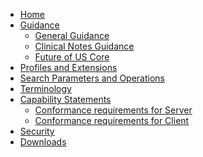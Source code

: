 
<ul class="nav navbar-nav">
  <li>
    <a href="index.html">Home</a>
  </li>
  <li class="dropdown">
    <a href="#" data-toggle="dropdown" class="dropdown-toggle">Guidance<b class="caret">
    </b>
  </a>
      <ul class="dropdown-menu">
        <li>
          <a href="general-guidance.html">General Guidance</a>
        </li>
        <li>
          <a href="clinical-notes-guidance.html">Clinical Notes Guidance</a>
        </li>
        <li>
          <a href="future-of-us-core.html">Future of US Core</a>
        </li>
      </ul>
  </li>
  <li>
    <a href="profiles.html">Profiles and Extensions</a>
  </li>
  <li>
    <a href="searchparameters.html">Search Parameters and Operations</a>
  </li>
  <li>
    <a href="terminology.html">Terminology</a>
  </li>
  <li class="dropdown">
    <a href="#" data-toggle="dropdown" class="dropdown-toggle">Capability Statements<b class="caret">
    </b>
  </a>
      <ul class="dropdown-menu">
        <li>
          <a href="CapabilityStatement-hl7.fhir.us.core.r4-4.0.0-server.html">Conformance requirements for Server</a>
        </li>
        <li>
          <a href="CapabilityStatement-us-core-r4-client.html">Conformance requirements for Client</a>
        </li>
      </ul>
  </li>
<li>
  <a href="security.html">Security</a>
</li>
<li>
  <a href="downloads.html">Downloads</a>
</li>
</ul>
